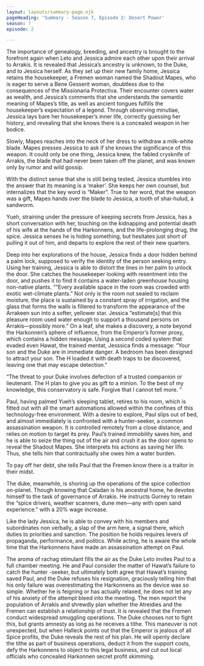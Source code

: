 ```yaml
---
layout: layouts/summary-page.njk
pageHeading: 'Summary - Season 7, Episode 2: Desert Power'
season: 7
episode: 2

---
```

The importance of genealogy, breeding, and ancestry is brought to the forefront again when Leto and Jessica admire each other upon their arrival to Arrakis. It is revealed that Jessica’s ancestry is unknown, to the Duke, and to Jessica herself. As they set up their new family home, Jessica retains the housekeeper, a Fremen woman named the Shadout Mapes, who is eager to serve a Bene Gesserit woman, doubtless due to the consequences of the Missionaria Protectiva. Their encounter covers water as wealth, and Jessica’s comments that she understands the semantic meaning of Mapes’s title, as well as ancient tongues fulfills the housekeeper’s expectation of a legend. Through observing minutiae, Jessica lays bare her housekeeper’s inner life, correctly guessing her history, and revealing that she knows there is a concealed weapon in her bodice.

Slowly, Mapes reaches into the neck of her dress to withdraw a milk-white blade. Mapes presses Jessica to ask if she knows the significance of this weapon. It could only be one thing, Jessica knew, the fabled crysknife of Arrakis, the blade that had never been taken off the planet, and was known only by rumor and wild gossip.

With the distinct sense that she is still being tested, Jessica stumbles into the answer that its meaning is a ‘maker’. She keeps her own counsel, but internalizes that the key word is “Maker”.
True to her word, that the weapon was a gift, Mapes hands over the blade to Jessica, a tooth of shai-hulud, a sandworm.

Yueh, straining under the pressure of keeping secrets from Jessica, has a short conversation with her, touching on the kidnapping and potential death of his wife at the hands of the Harkonnens, and the life-prolonging drug, the spice. Jessica senses he is hiding something, but hesitates just short of pulling it out of him, and departs to explore the rest of their new quarters.

Deep into her explorations of the house, Jessica finds a door hidden behind a palm lock, supposed to verify the identity of the person seeking entry. Using her training, Jessica is able to distort the lines in her palm to unlock the door. She catches the housekeeper looking with resentment into the door, and pushes it to find it contains a water-laden greenhouse housing non-native plants. ““Every available space in the room was crowded with exotic wet-climate plants.” Not only is the room not sealed to reclaim moisture, the place is sustained by a constant spray of irrigation, and the glass that forms the walls is filtered to transform the appearance of the Arrakeen sun into a softer, yellower star. Jessica  “estimate[s] that this pleasure room used water enough to support a thousand persons on Arrakis—possibly more.” On a leaf, she makes a discovery, a note beyond the Harkonnen’s sphere of influence, from the Emperor’s former proxy, which contains a hidden message. Using a second coded system that evaded even Hawat, the trained mentat, Jesssica finds a message: “Your son and the Duke are in immediate danger. A bedroom has been designed to attract your son. The H loaded it with death traps to be discovered, leaving one that may escape detection.”

“The threat to your Duke involves defection of a trusted companion or lieutenant. The H plan to give you as gift to a minion. To the best of my knowledge, this conservatory is safe. Forgive that I cannot tell more. ”

Paul, having palmed Yueh’s sleeping tablet, retires to his room, which is fitted out with all the smart automations allowed within the confines of this technology-free environment. With a desire to explore, Paul slips out of bed, and almost immediately is confronted with a hunter-seeker, a common assassination weapon. It is controlled remotely from a close distance, and relies on motion to target its prey. Paul’s trained immobility saves him, and he is able to seize the thing out of the air and crush it as the door opens to reveal the Shadout Mapes. She interprets his actions as saving her life. Thus, she tells him that contractually she owes him a water burden.

To pay off her debt, she tells Paul that the Fremen know there is a traitor in their midst.

The duke, meanwhile, is shoring up the operations of the spice collection on-planet. Though knowing that Caladan is his ancestral home, he devotes himself to the task of governance of Arrakis. He instructs Gurney to retain the “spice drivers, weather scanners, dune men—any with open sand experience.” with a 20% wage increase.

 Like the lady Jessica, he is able to convey with his members and subordinates non verbally, a slap of the arm here, a signal there, which duties to priorities and sanction. The position he holds requires levers of propaganda, performance, and politics. While acting, he is aware the whole time that the Harkonnens have made an assassination attempt on Paul.

The aroma of rachag stimulant fills the air as the Duke Leto invites Paul to a full chamber meeting. He and Paul consider the matter of Hawat’s failure to catch the hunter -seeker, but ultimately both agree that Hawat’s training saved Paul, and the Duke refuses his resignation, graciously telling him that his only failure was overestimating the Harkonnens as the device was so simple. Whether he is feigning or has actually relaxed, he does not let any of his anxiety of the attempt bleed into the meeting. The men report the population of Arrakis and shrewdly plan whether the Atreidies and the Fremen can establish a relationship of trust. It is revealed that the Fremen conduct widespread smuggling operations. The Duke chooses not to fight this, but grants amnesty as long as he receives a tithe. This maneuver is not unexpected, but when Halleck points out that the Emperor is jealous of all Spice profits, the Duke reveals the rest of his plan. He will openly declare the tithe as part of business operations, deduct it from the support costs, defy the Harkonnens to object to this legal business, and cut out local officials who concealed Harkonnen secret profit skimming.
